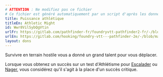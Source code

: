 ```yaml
---
# ATTENTION : Ne modifiez pas ce fichier
# Ce fichier est généré automatiquement par un script d'après les données du module Foundry VTT officiel et de sa traduction
title: Puissance athlétique
titleEn: Athletic Might
id: Wwr8VilSybQgVtin
urlFr: https://gitlab.com/pathfinder-fr/foundryvtt-pathfinder2-fr/-/blob/master/data/feats/Wwr8VilSybQgVtin.htm
urlEn: https://gitlab.com/hooking/foundry-vtt---pathfinder-2e/-/blob/master/packs/data/feats.db/athletic-might.json
layout: dons
---
```

Survivre en terrain hostile vous a donné un grand talent pour vous déplacer.

Lorsque vous obtenez un succès sur un test d'Athlétisme pour [Escalader](../actions/escalader.html) ou [Nager](../actions/nager.html), vous considérez qu'il s'agit à la place d'un succès critique.
